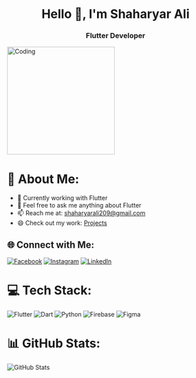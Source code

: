 <h1 align="center">Hello 👋, I'm Shaharyar Ali</h1>
<h3 align="center">Flutter Developer</h3>
<img align="center" alt="Coding" width="250" height="250" src="https://i.pinimg.com/originals/06/60/ef/0660efe82fa3da42ed56eef013171835.gif">

# 💫 About Me:
- 🔭 Currently working with Flutter
- 💬 Feel free to ask me anything about Flutter
- 📫 Reach me at: [shaharyarali209@gmail.com](mailto:shaharyarali209@gmail.com)
- 😄 Check out my work: [Projects](https://devshaharyar.dorik.io/)

## 🌐 Connect with Me:
[![Facebook](https://img.shields.io/badge/Facebook-%231877F2.svg?logo=Facebook&logoColor=white)](https://www.facebook.com/muhammad.arslaan.752/) 
[![Instagram](https://img.shields.io/badge/Instagram-%23E4405F.svg?logo=Instagram&logoColor=white)](https://www.instagram.com/shaharyar._.ali/) 
[![LinkedIn](https://img.shields.io/badge/LinkedIn-%230077B5.svg?logo=linkedin&logoColor=white)](https://www.linkedin.com/in/shaharyar-ali-99b998245/)  

# 💻 Tech Stack:
![Flutter](https://img.shields.io/badge/Flutter-%2302569B.svg?style=for-the-badge&logo=Flutter&logoColor=white) 
![Dart](https://img.shields.io/badge/dart-%230175C2.svg?style=for-the-badge&logo=dart&logoColor=white) 
![Python](https://img.shields.io/badge/python-3670A0?style=for-the-badge&logo=python&logoColor=ffdd54) 
![Firebase](https://img.shields.io/badge/firebase-%23039BE5.svg?style=for-the-badge&logo=firebase) 
![Figma](https://img.shields.io/badge/figma-%23F24E1E.svg?style=for-the-badge&logo=figma&logoColor=white) 

# 📊 GitHub Stats:
![GitHub Stats](https://github-readme-stats.vercel.app/api?username=shaharyar4t4&show_icons=true&locale=en)
